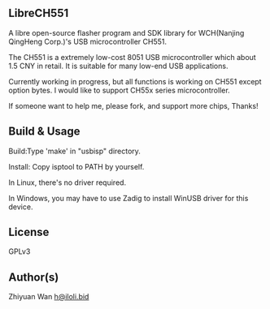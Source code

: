 LibreCH551
----------

A libre open-source flasher program and SDK library for WCH(Nanjing QingHeng Corp.)'s USB microcontroller CH551.

The CH551 is a extremely low-cost 8051 USB microcontroller which about 1.5 CNY in retail. It is suitable for many low-end USB applications.

Currently working in progress, but all functions is working on CH551 except option bytes. I would like to support CH55x series microcontroller.

If someone want to help me, please fork, and support more chips, Thanks!

Build & Usage
----------

Build:Type 'make' in "usbisp" directory.

Install: Copy isptool to PATH by yourself.

In Linux, there's no driver required.

In Windows, you may have to use Zadig to install WinUSB driver for this device.

License
----------

GPLv3

Author(s)
----------

Zhiyuan Wan <h@iloli.bid>
